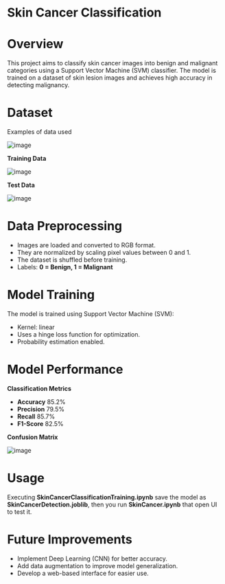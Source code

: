 # Skin Cancer Classification
# Overview
This project aims to classify skin cancer images into benign and malignant categories using a Support Vector Machine (SVM) classifier. The model is trained on a dataset of skin lesion images and achieves high accuracy in detecting malignancy.
# Dataset
Examples of data used

![image](https://github.com/user-attachments/assets/f6de6ca3-b1c5-419f-a3a6-6229b57a2bb6)

**Training Data**

![image](https://github.com/user-attachments/assets/82dfeb0e-a9d7-4c0a-a34b-6979d096f6f8)

**Test Data**

![image](https://github.com/user-attachments/assets/ae89123a-1fd1-4e8a-b0d0-2cb9015e4793)

# Data Preprocessing
- Images are loaded and converted to RGB format.
- They are normalized by scaling pixel values between 0 and 1.
- The dataset is shuffled before training.
- Labels: **0 = Benign, 1 = Malignant**
# Model Training
The model is trained using Support Vector Machine (SVM):
- Kernel: linear
- Uses a hinge loss function for optimization.
- Probability estimation enabled.

# Model Performance
**Classification Metrics**
- **Accuracy** 85.2%
- **Precision** 79.5%
- **Recall** 85.7%
- **F1-Score** 82.5%

**Confusion Matrix**

![image](https://github.com/user-attachments/assets/2e65325d-753d-4017-8058-065397b7d387)

# Usage
Executing **SkinCancerClassificationTraining.ipynb** save the model as **SkinCancerDetection.joblib**, then you run **SkinCancer.ipynb** that open UI to test it.

# Future Improvements
- Implement Deep Learning (CNN) for better accuracy.
- Add data augmentation to improve model generalization.
- Develop a web-based interface for easier use.
